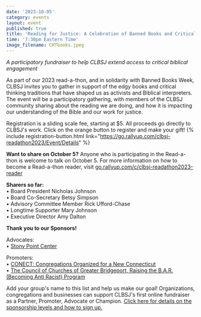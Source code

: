 ```yaml
---
date: '2023-10-05'
category: events
layout: event
published: true
title: 'Reading for Justice: A Celebration of Banned Books and Critical Thinking'
time: '7:30pm Eastern Time'
image_filename: CRTbooks.jpeg
---
```

_A participatory fundraiser to help CLBSJ extend access to critical biblical engagement_

As part of our 2023 read-a-thon, and in solidarity with Banned Books Week, CLBSJ invites you to gather in support of the edgy books and critical thinking traditions that have shaped us as activists and Biblical interpreters. The event will be a participatory gathering, with members of the CLBSJ community sharing about the reading we are doing, and how it is impacting our understanding of the Bible and our work for justice. 

Registration is a sliding scale fee, starting at $5. All proceeds go directly to CLBSJ's work. Click on the orange button to register and make your gift!
{% include registration-button.html link="https://go.rallyup.com/clbsj-readathon2023/Event/Details" %}

**Want to share on October 5?** Anyone who is participating in the Read-a-thon is welcome to talk on October 5. For more information on how to become a Read-a-thon reader, visit [go.rallyup.com/c/clbsj-readathon2023-reader](https://go.rallyup.com/c/clbsj-readathon2023-reader)

**Sharers so far:**<br>
• Board President Nicholas Johnson<br>
• Board Co-Secretary Betsy Simpson<br>
• Advisory Committee Member Rick Ufford-Chase<br>
• Longtime Supporter Mary Johnson<br>
• Executive Director Amy Dalton<br>

**Thank you to our Sponsors!**

Advocates:<br>
• [Stony Point Center](https://stonypointcenter.org/)

Promoters:<br>
• [CONECT: Congregations Organized for a New Connecticut](https://weconect.org/)<br>
• [The Council of Churches of Greater Bridgeport, Raising the B.A.R. (Becoming Anti Racist) Program](https://www.ccgb.org/rtb )

Add your group's name to this list and help us make our goal! Organizations, congregations and businesses can support CLBSJ's first online fundraiser as a Partner, Promoter, Advocate or Champion. [Click here for details on the sponsorship levels and how to sign up.](https://clbsj.org/assets/Oct5-Fundraiser-SponsorshipOptions.pdf)

